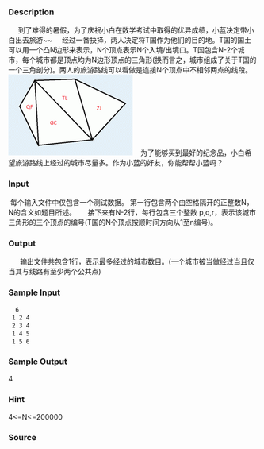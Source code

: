 
### Description
     到了难得的暑假，为了庆祝小白在数学考试中取得的优异成绩，小蓝决定带小白出去旅游~~
    经过一番抉择，两人决定将T国作为他们的目的地。T国的国土可以用一个凸N边形来表示，N个顶点表示N个入境/出境口。T国包含N-2个城市，每个城市都是顶点均为N边形顶点的三角形(换而言之，城市组成了关于T国的一个三角剖分)。两人的旅游路线可以看做是连接N个顶点中不相邻两点的线段。
![](/JudgeOnline/upload/201204/11.jpg)
   为了能够买到最好的纪念品，小白希望旅游路线上经过的城市尽量多。作为小蓝的好友，你能帮帮小蓝吗？
### Input
 每个输入文件中仅包含一个测试数据。
第一行包含两个由空格隔开的正整数N，N的含义如题目所述。
     接下来有N-2行，每行包含三个整数 p,q,r，表示该城市三角形的三个顶点的编号(T国的N个顶点按顺时间方向从1至n编号)。
### Output
      输出文件共包含1行，表示最多经过的城市数目。(一个城市被当做经过当且仅当其与线路有至少两个公共点)
### Sample Input
      6
     1 2 4
     2 3 4
     1 4 5
     1 5 6

### Sample Output
4
### Hint
4<=N<=200000
### Source
